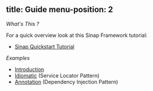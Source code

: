 
title: Guide
menu-position: 2
---
*What's This ?*

For a quick overview look at this Sinap Framework tutorial: 

 * [Sinap Quickstart Tutorial](http://aloiscochard.github.com/sinap/sinap-quickstart-twitter-00-intro.html)

*Examples* 

  * [Introduction](http://github.com/aloiscochard/sindi/blob/master/src/test/scala/sindi/examples/0_Introduction.scala)
  * [Idiomatic](http://github.com/aloiscochard/sindi/blob/master/src/test/scala/sindi/examples/1_Basic.scala) (Service Locator Pattern)
  * [Annotation](http://github.com/aloiscochard/sindi/blob/master/src/test/scala/sindi/examples/2_Annotation.scala) (Dependency Injection Pattern)
